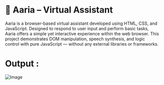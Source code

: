 # 🤖 Aaria – Virtual Assistant
Aaria is a browser-based virtual assistant developed using HTML, CSS, and JavaScript. Designed to respond to user input and perform basic tasks, Aaria offers a simple yet interactive experience within the web browser. This project demonstrates DOM manipulation, speech synthesis, and logic control with pure JavaScript — without any external libraries or frameworks.
# Output : 
![Image](https://github.com/user-attachments/assets/d10f10ad-61bd-4367-83d2-781269052973)
